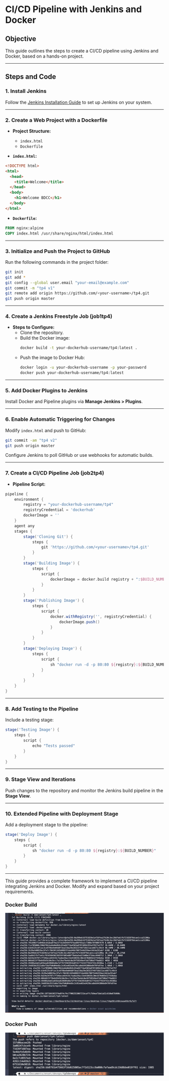 # CI/CD Pipeline with Jenkins and Docker

## **Objective**

This guide outlines the steps to create a CI/CD pipeline using Jenkins and Docker, based on a hands-on project.

---

## **Steps and Code**

### **1. Install Jenkins**

Follow the [Jenkins Installation Guide](https://www.jenkins.io/doc/book/installing/) to set up Jenkins on your system.

---

### **2. Create a Web Project with a Dockerfile**

- **Project Structure:**

  - `index.html`
  - `Dockerfile`

- **`index.html`:**

```html
<!DOCTYPE html>
<html>
  <head>
    <title>Welcome</title>
  </head>
  <body>
    <h1>Welcome BDCC</h1>
  </body>
</html>
```

- **`Dockerfile`:**

```dockerfile
FROM nginx:alpine
COPY index.html /usr/share/nginx/html/index.html
```

---

### **3. Initialize and Push the Project to GitHub**

Run the following commands in the project folder:

```bash
git init
git add *
git config --global user.email "your-email@example.com"
git commit -m "tp4 v1"
git remote add origin https://github.com/<your-username>/tp4.git
git push origin master
```

---

### **4. Create a Jenkins Freestyle Job (job1tp4)**

- **Steps to Configure:**
  - Clone the repository.
  - Build the Docker image:
    ```bash
    docker build -t your-dockerhub-username/tp4:latest .
    ```
  - Push the image to Docker Hub:
    ```bash
    docker login -u your-dockerhub-username -p your-password
    docker push your-dockerhub-username/tp4:latest
    ```

---

### **5. Add Docker Plugins to Jenkins**

Install Docker and Pipeline plugins via **Manage Jenkins > Plugins**.

---

### **6. Enable Automatic Triggering for Changes**

Modify `index.html` and push to GitHub:

```bash
git commit -am "tp4 v2"
git push origin master
```

Configure Jenkins to poll GitHub or use webhooks for automatic builds.

---

### **7. Create a CI/CD Pipeline Job (job2tp4)**

- **Pipeline Script:**

```groovy
pipeline {
    environment {
        registry = "your-dockerhub-username/tp4"
        registryCredential = 'dockerhub'
        dockerImage = ''
    }
    agent any
    stages {
        stage('Cloning Git') {
            steps {
                git 'https://github.com/<your-username>/tp4.git'
            }
        }
        stage('Building Image') {
            steps {
                script {
                    dockerImage = docker.build registry + ":$BUILD_NUMBER"
                }
            }
        }
        stage('Publishing Image') {
            steps {
                script {
                    docker.withRegistry('', registryCredential) {
                        dockerImage.push()
                    }
                }
            }
        }
        stage('Deploying Image') {
            steps {
                script {
                    sh "docker run -d -p 80:80 ${registry}:${BUILD_NUMBER}"
                }
            }
        }
    }
}
```

---

### **8. Add Testing to the Pipeline**

Include a testing stage:

```groovy
stage('Testing Image') {
    steps {
        script {
            echo "Tests passed"
        }
    }
}
```

---

### **9. Stage View and Iterations**

Push changes to the repository and monitor the Jenkins build pipeline in the **Stage View**.

---

### **10. Extended Pipeline with Deployment Stage**

Add a deployment stage to the pipeline:

```groovy
stage('Deploy Image') {
    steps {
        script {
            sh "docker run -d -p 80:80 ${registry}:${BUILD_NUMBER}"
        }
    }
}
```

---

This guide provides a complete framework to implement a CI/CD pipeline integrating Jenkins and Docker. Modify and expand based on your project requirements.

### Docker Build

![first step](/assets/image.png)

### Docker Push

![docker push](/assets/docker-push.png)

